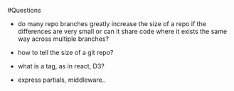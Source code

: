 #Questions

- do many repo branches greatly increase the size of a repo if the differences are very small or can it share code where it exists the same way across multiple branches?

- how to tell the size of a git repo?

- what is a <g> tag, as in react, D3?

- express partials, middleware..
